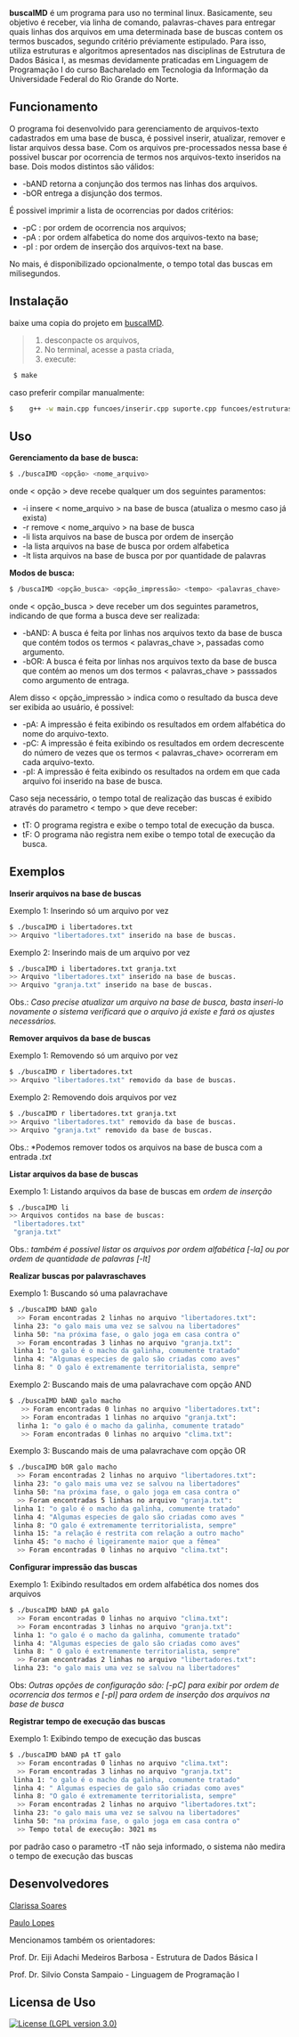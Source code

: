 
**buscaIMD** é um programa para uso no terminal linux. Basicamente, seu objetivo é receber, via linha de comando, palavras-chaves para entregar quais linhas dos arquivos em uma determinada base de buscas contem os termos buscados, segundo critério préviamente estipulado. Para isso, utiliza estruturas e algoritmos apresentados nas disciplinas de Estrutura de Dados Básica I, as mesmas devidamente praticadas em Linguagem de Programação I do curso Bacharelado em Tecnologia da Informação da Universidade Federal do Rio Grande do Norte.



## Funcionamento

O programa foi desenvolvido para gerenciamento de arquivos-texto cadastrados em uma base de busca, é possivel inserir, atualizar, remover e listar arquivos dessa base.
Com os arquivos pre-processados nessa base é possivel buscar por ocorrencia de termos nos arquivos-texto inseridos na base. Dois modos distintos são válidos: 
* -bAND retorna a conjunção dos termos nas linhas dos arquivos. 
* -bOR entrega a disjunção dos termos. 

É possivel imprimir a lista de ocorrencias por dados critérios:
* -pC : por ordem de ocorrencia nos arquivos;
* -pA : por ordem alfabetica do nome dos arquivos-texto na base;
* -pI : por ordem de inserção dos arquivos-text na base.

No mais, é disponibilizado opcionalmente, o tempo total das buscas em milisegundos.



## Instalação

baixe uma copia do projeto em [buscaIMD].

>1. desconpacte os arquivos,
>2. No terminal, acesse a pasta criada,
>3. execute:

```sh
 $ make
```       
caso preferir compilar manualmente:

```sh
$    g++ -w main.cpp funcoes/inserir.cpp suporte.cpp funcoes/estruturas.cpp funcoes/remover.cpp funcoes/listar.cpp funcoes/buscar.cpp funcoes/listabusca.cpp funcoes/relogio.cpp -o buscaIMD -std=c++11
```    
 


## Uso
**Gerenciamento da base de busca:**

```sh
$ ./buscaIMD <opção> <nome_arquivo> 
```
 onde < opção > deve recebe qualquer um dos seguintes paramentos:
* -i insere < nome_arquivo > na base de busca (atualiza o mesmo caso já exista)
* -r remove < nome_arquivo > na base de busca
* -li lista arquivos na base de busca por ordem de inserção
* -la lista arquivos na base de busca por ordem alfabetica
* -lt lista arquivos na base de busca por por quantidade de palavras
 
**Modos de busca:**
```sh
$ /buscaIMD <opção_busca> <opção_impressão> <tempo> <palavras_chave>
```
 onde < opção_busca > deve receber um dos seguintes parametros, indicando de que forma a busca deve ser realizada:
- -bAND: A busca é feita por linhas nos arquivos texto da base de busca que contém todos os termos < palavras_chave >, passadas como argumento.
- -bOR: A busca é feita por linhas nos arquivos texto da base de busca que contém ao menos um dos termos < palavras_chave > passsados como argumento de entraga.

Alem disso < opção_impressão > indica como o resultado da busca deve ser exibida ao usuário, é possivel:
- -pA: A impressão é feita exibindo os resultados em ordem alfabética do nome do arquivo-texto.
- -pC: A impressão é feita exibindo os resultados em ordem decrescente do número de vezes que os termos < palavras_chave> ocorreram em cada arquivo-texto.
- -pI: A impressão é feita exibindo os resultados na ordem em que cada arquivo foi inserido na base de busca.

Caso seja necessário, o tempo total de realização das buscas é exibido através do parametro < tempo > que deve receber:
- tT: O programa registra e exibe o tempo total de execução da busca.
- tF: O programa não registra nem exibe o tempo total de execução da busca. 



## Exemplos

__Inserir arquivos na base de buscas__

Exemplo 1: Inserindo só um arquivo por vez 
```sh
$ ./buscaIMD ­i libertadores.txt 
>> Arquivo "libertadores.txt" inserido na base de buscas.
```
Exemplo 2: Inserindo mais de um arquivo por vez 
```sh
$ ./buscaIMD ­i libertadores.txt granja.txt 
>> Arquivo "libertadores.txt" inserido na base de buscas. 
>> Arquivo "granja.txt" inserido na base de buscas. 
```
Obs.: *Caso precise atualizar um arquivo na base de busca, basta inseri-lo novamente o sistema verificará que o arquivo já existe e fará os ajustes necessários.*


__Remover arquivos da base de buscas__

Exemplo 1: Removendo só um arquivo por vez 
```sh
$ ./buscaIMD ­r libertadores.txt 
>> Arquivo "libertadores.txt" removido da base de buscas. 
```
Exemplo 2: Removendo dois arquivos por vez 
```sh
$ ./buscaIMD ­r libertadores.txt granja.txt 
>> Arquivo "libertadores.txt" removido da base de buscas. 
>> Arquivo "granja.txt" removido da base de buscas.
```
Obs.: *Podemos remover todos os arquivos na base de busca com a entrada *.txt*


__Listar arquivos da base de buscas__

Exemplo 1: Listando arquivos da base de buscas em *ordem de inserção*
```sh
$ ./buscaIMD ­li  
>> Arquivos contidos na base de buscas:  
­ "libertadores.txt" 
­ "granja.txt" 
```
Obs.: *também é possivel listar os arquivos por ordem alfabética [-la] ou por ordem de quantidade de palavras [-lt]*


__Realizar buscas por palavras­chaves__

Exemplo 1: Buscando só uma palavra­chave  
```sh
$ ./buscaIMD ­bAND galo 
  >> Foram encontradas 2 linhas no arquivo "libertadores.txt": 
­ linha 23: "o galo mais uma vez se salvou na libertadores" 
­ linha 50: "na próxima fase, o galo joga em casa contra o" 
  >> Foram encontradas 3 linhas no arquivo "granja.txt": 
­ linha 1: "o galo é o macho da galinha, comumente tratado" 
­ linha 4: "Algumas especies de galo são criadas como aves" 
­ linha 8: " O galo é extremamente territorialista, sempre"
```

Exemplo 2: Buscando mais de uma palavra­chave com opção AND 
```sh
$ ./buscaIMD ­bAND galo macho 
   >> Foram encontradas 0 linhas no arquivo "libertadores.txt": 
   >> Foram encontradas 1 linhas no arquivo "granja.txt": 
  linha 1: "o galo é o macho da galinha, comumente tratado" 
   >> Foram encontradas 0 linhas no arquivo "clima.txt": 
```

Exemplo 3: Buscando mais de uma palavra­chave com opção OR 
```sh
$ ./buscaIMD ­bOR galo macho 
  >> Foram encontradas 2 linhas no arquivo "libertadores.txt": 
­ linha 23: "o galo mais uma vez se salvou na libertadores" 
­ linha 50: "na próxima fase, o galo joga em casa contra o" 
  >> Foram encontradas 5 linhas no arquivo "granja.txt": 
­ linha 1: "o galo é o macho da galinha, comumente tratado" 
­ linha 4: "Algumas especies de galo são criadas como aves " 
­ linha 8: "O galo é extremamente territorialista, sempre" 
­ linha 15: "a relação é restrita com relação a outro macho" 
­ linha 45: "o macho é ligeiramente maior que a fêmea" 
  >> Foram encontradas 0 linhas no arquivo "clima.txt": 
```


__Configurar impressão das buscas__ 

Exemplo 1: Exibindo resultados em ordem alfabética dos nomes dos arquivos 
```sh
$ ./buscaIMD ­bAND ­pA galo 
  >> Foram encontradas 0 linhas no arquivo "clima.txt": 
  >> Foram encontradas 3 linhas no arquivo "granja.txt": 
­ linha 1: "o galo é o macho da galinha, comumente tratado" 
­ linha 4: "Algumas especies de galo são criadas como aves" 
­ linha 8: " O galo é extremamente territorialista, sempre" 
  >> Foram encontradas 2 linhas no arquivo "libertadores.txt": 
­ linha 23: "o galo mais uma vez se salvou na libertadores" 
```
Obs: *Outras opções de configuração são: [-pC] para exibir por ordem de ocorrencia dos termos e [-pI] para ordem de inserção dos arquivos na base de busca*


__Registrar tempo de execução das buscas__

Exemplo 1: Exibindo tempo de execução das buscas 
```sh
$ ./buscaIMD ­bAND ­pA ­tT galo 
  >> Foram encontradas 0 linhas no arquivo "clima.txt": 
  >> Foram encontradas 3 linhas no arquivo "granja.txt": 
­ linha 1: "o galo é o macho da galinha, comumente tratado" 
­ linha 4: " Algumas especies de galo são criadas como aves" 
­ linha 8: "O galo é extremamente territorialista, sempre" 
  >> Foram encontradas 2 linhas no arquivo "libertadores.txt": 
­ linha 23: "o galo mais uma vez se salvou na libertadores" 
­ linha 50: "na próxima fase, o galo joga em casa contra o" 
  >> Tempo total de execução: 3021 ms 
```
por padrão caso o parametro -tT não seja informado, o sistema não medira o tempo de execução das buscas


## Desenvolvedores

[Clarissa Soares]

[Paulo Lopes]

Mencionamos também os orientadores:

Prof. Dr. Eiji Adachi Medeiros Barbosa - Estrutura de Dados Básica I

Prof. Dr. Silvio Consta Sampaio - Linguagem de Programação I

## Licensa de Uso

[![License (LGPL version 3.0)](https://img.shields.io/badge/license-GNU%20LGPL%20version%203.0-blue.svg?style=flat-square)](http://opensource.org/licenses/LGPL-3.0)


[buscaIMD]: <https:///github.com/lopespaulo/PROJETOEDBLP/archive/master.zip>
[Clarissa Soares]: <https://github.com/clahzita>
[Paulo Lopes]: <https://github.com/lopespaulo>


